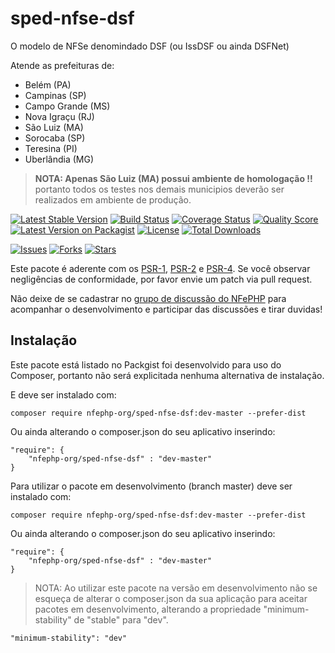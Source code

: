# sped-nfse-dsf

O modelo de NFSe denomindado DSF (ou IssDSF ou ainda DSFNet)

Atende as prefeituras de:

- Belém (PA)
- Campinas (SP)
- Campo Grande (MS)
- Nova Igraçu (RJ)
- São Luiz (MA)
- Sorocaba (SP)
- Teresina (PI)
- Uberlândia (MG)

> **NOTA: Apenas São Luiz (MA) possui ambiente de homologação !!** portanto todos os testes nos demais municipios deverão ser realizados em ambiente de produção. 

[![Latest Stable Version][ico-stable]][link-packagist]
[![Build Status][ico-travis]][link-travis]
[![Coverage Status][ico-scrutinizer]][link-scrutinizer]
[![Quality Score][ico-code-quality]][link-code-quality]
[![Latest Version on Packagist][ico-version]][link-packagist]
[![License][ico-license]][link-packagist]
[![Total Downloads][ico-downloads]][link-downloads]

[![Issues][ico-issues]][link-issues]
[![Forks][ico-forks]][link-forks]
[![Stars][ico-stars]][link-stars]

Este pacote é aderente com os [PSR-1], [PSR-2] e [PSR-4]. Se você observar negligências de conformidade, por favor envie um patch via pull request.

[PSR-1]: https://github.com/php-fig/fig-standards/blob/master/accepted/PSR-1-basic-coding-standard.md
[PSR-2]: https://github.com/php-fig/fig-standards/blob/master/accepted/PSR-2-coding-style-guide.md
[PSR-4]: https://github.com/php-fig/fig-standards/blob/master/accepted/PSR-4-autoloader.md

Não deixe de se cadastrar no [grupo de discussão do NFePHP](http://groups.google.com/group/nfephp) para acompanhar o desenvolvimento e participar das discussões e tirar duvidas!



## Instalação 

Este pacote está listado no Packgist foi desenvolvido para uso do Composer, portanto não será explicitada nenhuma alternativa de instalação.

E deve ser instalado com:
```
composer require nfephp-org/sped-nfse-dsf:dev-master --prefer-dist
```

Ou ainda alterando o composer.json do seu aplicativo inserindo:
```
"require": {
    "nfephp-org/sped-nfse-dsf" : "dev-master"
}
```

Para utilizar o pacote em desenvolvimento (branch master) deve ser instalado com:
```
composer require nfephp-org/sped-nfse-dsf:dev-master --prefer-dist
```

Ou ainda alterando o composer.json do seu aplicativo inserindo:
```
"require": {
    "nfephp-org/sped-nfse-dsf" : "dev-master"
}
```

> NOTA: Ao utilizar este pacote na versão em desenvolvimento não se esqueça de alterar o composer.json da sua aplicação para aceitar pacotes em desenvolvimento, alterando a propriedade "minimum-stability" de "stable" para "dev".
```
"minimum-stability": "dev"
```













[ico-stable]: https://poser.pugx.org/nfephp-org/sped-nfse-dsf/version
[ico-stars]: https://img.shields.io/github/stars/nfephp-org/sped-nfse-dsf.svg?style=flat-square
[ico-forks]: https://img.shields.io/github/forks/nfephp-org/sped-nfse-dsf.svg?style=flat-square
[ico-issues]: https://img.shields.io/github/issues/nfephp-org/sped-nfse-dsf.svg?style=flat-square
[ico-travis]: https://img.shields.io/travis/nfephp-org/sped-nfse-dsf/master.svg?style=flat-square
[ico-scrutinizer]: https://img.shields.io/scrutinizer/coverage/g/nfephp-org/sped-nfse-dsf.svg?style=flat-square
[ico-code-quality]: https://img.shields.io/scrutinizer/g/nfephp-org/sped-nfse-dsf.svg?style=flat-square
[ico-downloads]: https://img.shields.io/packagist/dt/nfephp-org/sped-nfse-dsf.svg?style=flat-square
[ico-version]: https://img.shields.io/packagist/v/nfephp-org/sped-nfse-dsf.svg?style=flat-square
[ico-license]: https://poser.pugx.org/nfephp-org/nfephp/license.svg?style=flat-square
[ico-gitter]: https://img.shields.io/badge/GITTER-4%20users%20online-green.svg?style=flat-square

[link-packagist]: https://packagist.org/packages/nfephp-org/sped-nfse-dsf
[link-travis]: https://travis-ci.org/nfephp-org/sped-nfse-dsf
[link-scrutinizer]: https://scrutinizer-ci.com/g/nfephp-org/sped-nfse-dsf/code-structure
[link-code-quality]: https://scrutinizer-ci.com/g/nfephp-org/sped-nfse-dsf
[link-downloads]: https://packagist.org/packages/nfephp-org/sped-nfse-dsf
[link-author]: https://github.com/nfephp-org
[link-issues]: https://github.com/nfephp-org/sped-nfse-dsf/issues
[link-forks]: https://github.com/nfephp-org/sped-nfse-dsf/network
[link-stars]: https://github.com/nfephp-org/sped-nfse-dsf/stargazers



